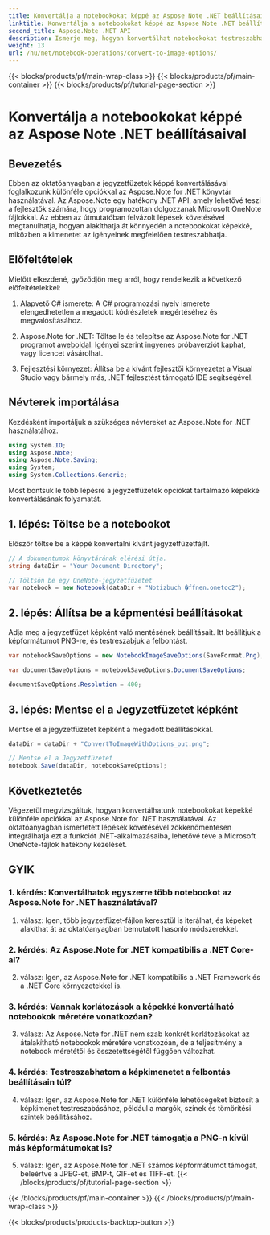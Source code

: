 ```yaml
---
title: Konvertálja a notebookokat képpé az Aspose Note .NET beállításaival
linktitle: Konvertálja a notebookokat képpé az Aspose Note .NET beállításaival
second_title: Aspose.Note .NET API
description: Ismerje meg, hogyan konvertálhat notebookokat testreszabható beállításokkal rendelkező képekké az Aspose.Note for .NET segítségével.
weight: 13
url: /hu/net/notebook-operations/convert-to-image-options/
---
```


{{< blocks/products/pf/main-wrap-class >}}
{{< blocks/products/pf/main-container >}}
{{< blocks/products/pf/tutorial-page-section >}}

# Konvertálja a notebookokat képpé az Aspose Note .NET beállításaival

## Bevezetés

Ebben az oktatóanyagban a jegyzetfüzetek képpé konvertálásával foglalkozunk különféle opciókkal az Aspose.Note for .NET könyvtár használatával. Az Aspose.Note egy hatékony .NET API, amely lehetővé teszi a fejlesztők számára, hogy programozottan dolgozzanak Microsoft OneNote fájlokkal. Az ebben az útmutatóban felvázolt lépések követésével megtanulhatja, hogyan alakíthatja át könnyedén a notebookokat képekké, miközben a kimenetet az igényeinek megfelelően testreszabhatja.

## Előfeltételek

Mielőtt elkezdené, győződjön meg arról, hogy rendelkezik a következő előfeltételekkel:

1. Alapvető C# ismerete: A C# programozási nyelv ismerete elengedhetetlen a megadott kódrészletek megértéséhez és megvalósításához.

2.  Aspose.Note for .NET: Töltse le és telepítse az Aspose.Note for .NET programot a[weboldal](https://releases.aspose.com/note/net/). Igényei szerint ingyenes próbaverziót kaphat, vagy licencet vásárolhat.

3. Fejlesztési környezet: Állítsa be a kívánt fejlesztői környezetet a Visual Studio vagy bármely más, .NET fejlesztést támogató IDE segítségével.

## Névterek importálása

Kezdésként importáljuk a szükséges névtereket az Aspose.Note for .NET használatához.

```csharp
using System.IO;
using Aspose.Note;
using Aspose.Note.Saving;
using System;
using System.Collections.Generic;
```

Most bontsuk le több lépésre a jegyzetfüzetek opciókat tartalmazó képekké konvertálásának folyamatát.

## 1. lépés: Töltse be a notebookot

Először töltse be a képpé konvertálni kívánt jegyzetfüzetfájlt.

```csharp
// A dokumentumok könyvtárának elérési útja.
string dataDir = "Your Document Directory";

// Töltsön be egy OneNote-jegyzetfüzetet
var notebook = new Notebook(dataDir + "Notizbuch �ffnen.onetoc2");
```

## 2. lépés: Állítsa be a képmentési beállításokat

Adja meg a jegyzetfüzet képként való mentésének beállításait. Itt beállítjuk a képformátumot PNG-re, és testreszabjuk a felbontást.

```csharp
var notebookSaveOptions = new NotebookImageSaveOptions(SaveFormat.Png);

var documentSaveOptions = notebookSaveOptions.DocumentSaveOptions;

documentSaveOptions.Resolution = 400;
```

## 3. lépés: Mentse el a Jegyzetfüzetet képként

Mentse el a jegyzetfüzetet képként a megadott beállításokkal.

```csharp
dataDir = dataDir + "ConvertToImageWithOptions_out.png";

// Mentse el a Jegyzetfüzetet
notebook.Save(dataDir, notebookSaveOptions);
```

## Következtetés

Végezetül megvizsgáltuk, hogyan konvertálhatunk notebookokat képekké különféle opciókkal az Aspose.Note for .NET használatával. Az oktatóanyagban ismertetett lépések követésével zökkenőmentesen integrálhatja ezt a funkciót .NET-alkalmazásaiba, lehetővé téve a Microsoft OneNote-fájlok hatékony kezelését.

## GYIK

### 1. kérdés: Konvertálhatok egyszerre több notebookot az Aspose.Note for .NET használatával?

1. válasz: Igen, több jegyzetfüzet-fájlon keresztül is iterálhat, és képeket alakíthat át az oktatóanyagban bemutatott hasonló módszerekkel.

### 2. kérdés: Az Aspose.Note for .NET kompatibilis a .NET Core-al?

2. válasz: Igen, az Aspose.Note for .NET kompatibilis a .NET Framework és a .NET Core környezetekkel is.

### 3. kérdés: Vannak korlátozások a képekké konvertálható notebookok méretére vonatkozóan?

3. válasz: Az Aspose.Note for .NET nem szab konkrét korlátozásokat az átalakítható notebookok méretére vonatkozóan, de a teljesítmény a notebook méretétől és összetettségétől függően változhat.

### 4. kérdés: Testreszabhatom a képkimenetet a felbontás beállításain túl?

4. válasz: Igen, az Aspose.Note for .NET különféle lehetőségeket biztosít a képkimenet testreszabásához, például a margók, színek és tömörítési szintek beállításához.

### 5. kérdés: Az Aspose.Note for .NET támogatja a PNG-n kívül más képformátumokat is?

5. válasz: Igen, az Aspose.Note for .NET számos képformátumot támogat, beleértve a JPEG-et, BMP-t, GIF-et és TIFF-et.
{{< /blocks/products/pf/tutorial-page-section >}}

{{< /blocks/products/pf/main-container >}}
{{< /blocks/products/pf/main-wrap-class >}}

{{< blocks/products/products-backtop-button >}}
